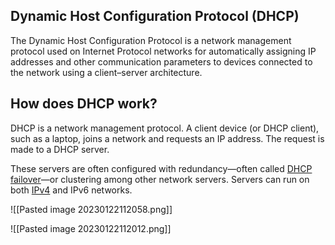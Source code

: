 ## Dynamic Host Configuration Protocol (DHCP)

The Dynamic Host Configuration Protocol is a network management protocol used on Internet Protocol networks for automatically assigning IP addresses and other communication parameters to devices connected to the network using a client–server architecture.

## How does DHCP work?

DHCP is a network management protocol. A client device (or DHCP client), such as a laptop, joins a network and requests an IP address. The request is made to a DHCP server.

These servers are often configured with redundancy—often called [DHCP failover](https://bluecatnetworks.com/resources/how-to-configure-dhcp-failover/)—or clustering among other network servers. Servers can run on both [IPv4](https://bluecatnetworks.com/glossary/what-is-ipv4/) and IPv6 networks.

![[Pasted image 20230122112058.png]]

![[Pasted image 20230122112012.png]]